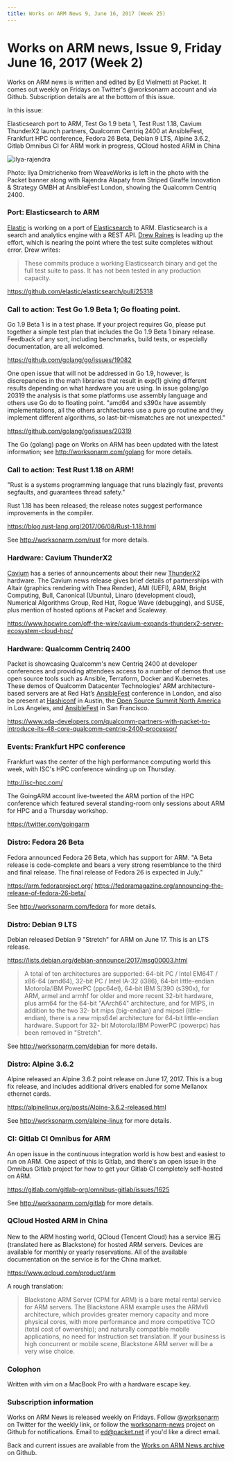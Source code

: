 ```yaml
---
title: Works on ARM News 9, June 16, 2017 (Week 25)
---
```

# Works on ARM news, Issue 9, Friday June 16, 2017 (Week 2)

Works on ARM news is written and edited by Ed Vielmetti at Packet.
It comes out weekly on Fridays on Twitter's @worksonarm account and
via Github. Subscription details are at the bottom of this issue.

In this issue:

Elasticsearch port to ARM,
Test Go 1.9 beta 1,
Test Rust 1.18,
Cavium ThunderX2 launch partners,
Qualcomm Centriq 2400 at AnsibleFest,
Frankfurt HPC conference,
Fedora 26 Beta,
Debian 9 LTS,
Alpine 3.6.2,
Gitlab Omnibus CI for ARM work in progress,
QCloud hosted ARM in China

![ilya-rajendra](https://github.com/vielmetti/worksonarm-news/blob/master/images/2017-W25/ansible-qualcomm-packet.jpg?raw=true)

Photo: Ilya Dmitrichenko from WeaveWorks is left in the photo with
the Packet banner along with Rajendra Alapaty from Striped Giraffe Innovation
& Strategy GMBH at AnsibleFest London, showing the Qualcomm Centriq 2400.

### Port: Elasticsearch to ARM

[Elastic] is working on a port of [Elasticsearch] to ARM.
Elasticsearch is a search and analytics engine with a REST API.
[Drew Raines] is leading up the effort, which is
nearing the point where the test suite completes without
error. Drew writes:

[Elastic]:https://www.elastic.co/
[Elasticsearch]:https://github.com/elastic/elasticsearch
[Drew Raines]:https://github.com/drewr

> These commits produce a working Elasticsearch binary and get the
full test suite to pass. It has not been tested in any production
capacity. 

https://github.com/elastic/elasticsearch/pull/25318

### Call to action: Test Go 1.9 Beta 1; Go floating point.

Go 1.9 Beta 1 is in a test phase. If your project requires
Go, please put together a simple test plan that includes 
the Go 1.9 Beta 1 binary release. Feedback of any sort,
including benchmarks, build tests, or especially documentation,
are all welcomed.

https://github.com/golang/go/issues/19082

One open issue that will not be addressed in Go 1.9, however, is
discrepancies in the math libraries that result in exp(1) giving
different results depending on what hardware you are using.  In
issue golang/go 20319 the analysis is that some platforms use
assembly language and others use Go do to floating point.  "amd64
and s390x have assembly implementations, all the others architectures
use a pure go routine and they implement different algorithms, so
last-bit-mismatches are not unexpected."

https://github.com/golang/go/issues/20319

The Go (golang) page on Works on ARM has been updated with
the latest information; see http://worksonarm.com/golang for more
details.

### Call to action: Test Rust 1.18 on ARM!

"Rust is a systems programming language that runs blazingly fast,
prevents segfaults, and guarantees thread safety."

Rust 1.18 has been released; the release notes suggest
performance improvements in the compiler.

https://blog.rust-lang.org/2017/06/08/Rust-1.18.html

See http://worksonarm.com/rust for more details.

### Hardware: Cavium ThunderX2 

[Cavium] has a series of announcements about their new [ThunderX2]
hardware. The Cavium news release gives brief details of partnerships
with 
Altair (graphics rendering with Thea Render),
AMI (UEFI),
ARM,
Bright Computing,
Bull,
Canonical (Ubuntu),
Linaro (development cloud),
Numerical Algorithms Group,
Red Hat,
Rogue Wave (debugging),
and SUSE,
plus mention of hosted options at
Packet and Scaleway.

https://www.hpcwire.com/off-the-wire/cavium-expands-thunderx2-server-ecosystem-cloud-hpc/

[Cavium]:http://cavium.com/
[ThunderX2]:http://cavium.com/ThunderX2_ARM_Processors.html

### Hardware: Qualcomm Centriq 2400

Packet is showcasing Qualcomm's new Centriq 2400 at 
developer conferences and providing attendees access to a number
of demos that use open source tools such as Ansible, Terraform,
Docker and Kubernetes. These demos of Qualcomm
Datacenter Technologies’ ARM architecture-based servers 
are at Red Hat’s [AnsibleFest] conference in London, and also
be present at [Hashiconf] in Austin, the [Open Source Summit North America] 
in Los Angeles, and [AnsibleFest] in San Francisco.

https://www.xda-developers.com/qualcomm-partners-with-packet-to-introduce-its-48-core-qualcomm-centriq-2400-processor/

[AnsibleFest]:https://www.ansible.com/ansiblefest
[Open Source Summit North America]:http://events.linuxfoundation.org/events/open-source-summit-north-america
[Hashiconf]:https://www.hashiconf.com/

### Events: Frankfurt HPC conference

Frankfurt was the center of the high performance
computing world this week, with ISC's HPC conference
winding up on Thursday.

http://isc-hpc.com/

The GoingARM account live-tweeted the ARM
portion of the HPC conference which featured several 
standing-room only sessions about ARM for HPC and
a Thursday workshop.

https://twitter.com/goingarm

### Distro: Fedora 26 Beta

Fedora announced Fedora 26 Beta, which has support for ARM.  "A
Beta release is code-complete and bears a very strong resemblance
to the third and final release. The final release of Fedora 26 is
expected in July."

https://arm.fedoraproject.org/
https://fedoramagazine.org/announcing-the-release-of-fedora-26-beta/

See http://worksonarm.com/fedora for more details.

### Distro: Debian 9 LTS

Debian released Debian 9 "Stretch" for ARM on June 17.
This is an LTS release.

https://lists.debian.org/debian-announce/2017/msg00003.html

> A total of ten architectures are supported: 64-bit PC / Intel
EM64T / x86-64 (amd64), 32-bit PC / Intel IA-32 (i386), 64-bit
little-endian Motorola/IBM PowerPC (ppc64el), 64-bit IBM S/390
(s390x), for ARM, armel and armhf for older and more recent 32-bit
hardware, plus arm64 for the 64-bit "AArch64" architecture, and for
MIPS, in addition to the two 32- bit mips (big-endian) and mipsel
(little-endian), there is a new mips64el architecture for 64-bit
little-endian hardware. Support for 32- bit Motorola/IBM PowerPC
(powerpc) has been removed in "Stretch".

See http://worksonarm.com/debian for more details.

### Distro: Alpine 3.6.2

Alpine released an Alpine 3.6.2 point release on June 17, 2017.
This is a bug fix release, and includes additional drivers
enabled for some Mellanox ethernet cards.

https://alpinelinux.org/posts/Alpine-3.6.2-released.html

See http://worksonarm.com/alpine-linux for more details.

### CI: Gitlab CI Omnibus for ARM

An open issue in the continuous integration world is how
best and easiest to run on ARM. One aspect of this is Gitlab,
and there's an open issue in the Omnibus Gitlab project
for how to get your Gitlab CI completely self-hosted on ARM.

https://gitlab.com/gitlab-org/omnibus-gitlab/issues/1625

See http://worksonarm.com/gitlab for more details.

### QCloud Hosted ARM in China

New to the ARM hosting world, QCloud (Tencent Cloud) has a service
黑石 (translated here as Blackstone) for hosted ARM servers. Devices
are available for monthly or yearly reservations. All of the available
documentation on the service is for the China market.

https://www.qcloud.com/product/arm

A rough translation:

> Blackstone ARM Server (CPM for ARM) is a bare metal rental service
for ARM servers. The Blackstone ARM example uses the ARMv8 architecture,
which provides greater memory capacity and more physical cores,
with more performance and more competitive TCO (total cost of
ownership); and naturally compatible mobile applications, no need
for Instruction set translation. If your business is high concurrent
or mobile scene, Blackstone ARM server will be a very wise choice.

### Colophon

Written with vim on a MacBook Pro with a hardware escape key.

### Subscription information

Works on ARM News is released weekly on Fridays.
Follow @[worksonarm] on Twitter for the weekly link,
or follow the [worksonarm-news] project on Github
for notifications.
Email to ed@packet.net if you'd like a direct email.

Back and current issues are available from the 
[Works on ARM News archive] on Github.

[Works on ARM News archive]:http://github.com/vielmetti/worksonarm-news
[worksonarm-news]:http://github.com/vielmetti/worksonarm-news
[worksonarm]:https://twitter.com/worksonarm

